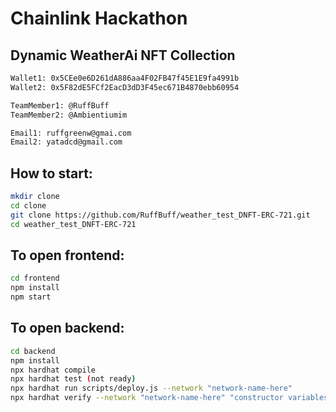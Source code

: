 # Chainlink Hackathon
## Dynamic WeatherAi NFT Collection

```bash
Wallet1: 0x5CEe0e6D261dA886aa4F02FB47f45E1E9fa4991b
Wallet2: 0x5F82dE5FCf2EacD3dD3F45ec671B4870ebb60954

TeamMember1: @RuffBuff
TeamMember2: @Ambientiumim

Email1: ruffgreenw@gmai.com 
Email2: yatadcd@gmail.com
```

## How to start:

```bash
mkdir clone
cd clone
git clone https://github.com/RuffBuff/weather_test_DNFT-ERC-721.git
cd weather_test_DNFT-ERC-721
```

## To open frontend:

```bash
cd frontend
npm install
npm start
```

## To open backend:

```bash
cd backend
npm install
npx hardhat compile
npx hardhat test (not ready)
npx hardhat run scripts/deploy.js --network "network-name-here"
npx hardhat verify --network "network-name-here" "constructor variables if they are "exist"
```